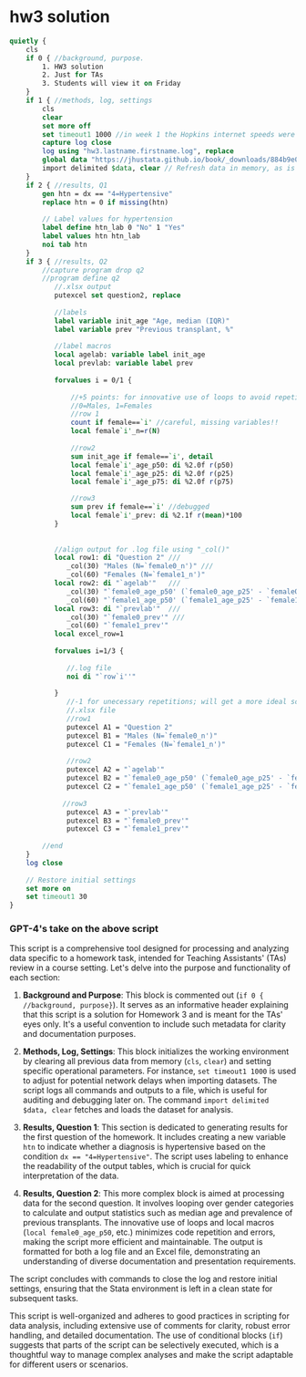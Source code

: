 ﻿
# hw3 solution

```stata
quietly { 
	cls
	if 0 { //background, purpose. 
		1. HW3 solution
		2. Just for TAs
		3. Students will view it on Friday
	}
	if 1 { //methods, log, settings  
        cls         
        clear      
        set more off     
		set timeout1 1000 //in week 1 the Hopkins internet speeds were slow and for some Stata "time-out" before importing the dataset     
        capture log close        
        log using "hw3.lastname.firstname.log", replace      
        global data "https://jhustata.github.io/book/_downloads/884b9e06eb29f89b1b87da4eab39775d/hw1.txt"      
        import delimited $data, clear // Refresh data in memory, as is the case in lecture1.do and others supplements        
	}
    if 2 { //results, Q1
        gen htn = dx == "4=Hypertensive"
        replace htn = 0 if missing(htn)
        
        // Label values for hypertension
        label define htn_lab 0 "No" 1 "Yes"
        label values htn htn_lab 
        noi tab htn 
    }
	if 3 { //results, Q2
		//capture program drop q2
		//program define q2
		   //.xlsx output
		   putexcel set question2, replace 
		   
		   //labels
		   label variable init_age "Age, median (IQR)"
		   label variable prev "Previous transplant, %"
		   
		   //label macros 
		   local agelab: variable label init_age
		   local prevlab: variable label prev 
			  
		   forvalues i = 0/1 {
		   	   
			   //+5 points: for innovative use of loops to avoid repetition
			   //0=Males, 1=Females 
		       //row 1
			   count if female==`i' //careful, missing variables!!
		       local female`i'_n=r(N)
		   
		       //row2
			   sum init_age if female==`i', detail
		       local female`i'_age_p50: di %2.0f r(p50)
		       local female`i'_age_p25: di %2.0f r(p25)
		       local female`i'_age_p75: di %2.0f r(p75)

		       //row3
		       sum prev if female==`i' //debugged
		       local female`i'_prev: di %2.1f r(mean)*100
		   }   
		   
		   
		   //align output for .log file using "_col()"
		   local row1: di "Question 2" ///
		      _col(30) "Males (N=`female0_n')" ///
		      _col(60) "Females (N=`female1_n')"
		   local row2: di "`agelab'"   ///
		      _col(30) "`female0_age_p50' (`female0_age_p25' - `female0_age_p75')" ///
		      _col(60) "`female1_age_p50' (`female1_age_p25' - `female1_age_p75')"
		   local row3: di "`prevlab'"  ///
		      _col(30) "`female0_prev'" ///
			  _col(60) "`female1_prev'"
		   local excel_row=1
		   
		   forvalues i=1/3 {
		      
			  //.log file
			  noi di "`row`i''"	
			  
	       }
		   	  //-1 for unecessary repetitions; will get a more ideal solution later  
			  //.xlsx file
			  //row1
			  putexcel A1 = "Question 2"
			  putexcel B1 = "Males (N=`female0_n')"
			  putexcel C1 = "Females (N=`female1_n')"
			  
			  //row2
			  putexcel A2 = "`agelab'"
			  putexcel B2 = "`female0_age_p50' (`female0_age_p25' - `female0_age_p75')"
			  putexcel C2 = "`female1_age_p50' (`female1_age_p25' - `female1_age_p75')"
			  
			 //row3
			  putexcel A3 = "`prevlab'"
			  putexcel B3 = "`female0_prev'"
			  putexcel C3 = "`female1_prev'"
		  
		//end 
	}
	log close 
    
	// Restore initial settings
    set more on
	set timeout1 30
}
```

### GPT-4's take on the above script

This script is a comprehensive tool designed for processing and analyzing data specific to a homework task, intended for Teaching Assistants' (TAs) review in a course setting. Let's delve into the purpose and functionality of each section:

1. **Background and Purpose**: This block is commented out (`if 0 { //background, purpose}`). It serves as an informative header explaining that this script is a solution for Homework 3 and is meant for the TAs' eyes only. It's a useful convention to include such metadata for clarity and documentation purposes.

2. **Methods, Log, Settings**: This block initializes the working environment by clearing all previous data from memory (`cls`, `clear`) and setting specific operational parameters. For instance, `set timeout1 1000` is used to adjust for potential network delays when importing datasets. The script logs all commands and outputs to a file, which is useful for auditing and debugging later on. The command `import delimited $data, clear` fetches and loads the dataset for analysis.

3. **Results, Question 1**: This section is dedicated to generating results for the first question of the homework. It includes creating a new variable `htn` to indicate whether a diagnosis is hypertensive based on the condition `dx == "4=Hypertensive"`. The script uses labeling to enhance the readability of the output tables, which is crucial for quick interpretation of the data.

4. **Results, Question 2**: This more complex block is aimed at processing data for the second question. It involves looping over gender categories to calculate and output statistics such as median age and prevalence of previous transplants. The innovative use of loops and local macros (`local female0_age_p50`, etc.) minimizes code repetition and errors, making the script more efficient and maintainable. The output is formatted for both a log file and an Excel file, demonstrating an understanding of diverse documentation and presentation requirements.

The script concludes with commands to close the log and restore initial settings, ensuring that the Stata environment is left in a clean state for subsequent tasks.

This script is well-organized and adheres to good practices in scripting for data analysis, including extensive use of comments for clarity, robust error handling, and detailed documentation. The use of conditional blocks (`if`) suggests that parts of the script can be selectively executed, which is a thoughtful way to manage complex analyses and make the script adaptable for different users or scenarios.
